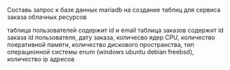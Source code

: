 Составь запрос к базе данных mariadb на создание таблиц для сервиса заказа облачных ресурсов

таблица пользователей содержит id и email
таблица заказов содержит id заказа id пользователя, дату заказа, количесво ядер CPU, количество поеративной памяти,
количество дискового пространства, тип операционной системы enum (windows ubuntu debian freebsd), количество ip адресов
